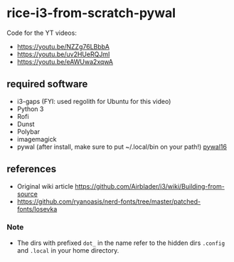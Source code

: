 # rice-i3-from-scratch-pywal
Code for the YT videos: 
- https://youtu.be/NZZg76LBbbA 
- https://youtu.be/uv2HUeRQJmI 
- https://youtu.be/eAWUwa2xqwA

## required software
- i3-gaps (FYI: used regolith for Ubuntu for this video)
- Python 3
- Rofi 
- Dunst 
- Polybar 
- imagemagick
- pywal (after install, make sure to put ~/.local/bin on your path!) [pywal16](https://github.com/eylles/pywal16)

## references 
- Original wiki article https://github.com/Airblader/i3/wiki/Building-from-source
- https://github.com/ryanoasis/nerd-fonts/tree/master/patched-fonts/Iosevka

### Note
- The dirs with prefixed ```dot_``` in the name refer to the hidden dirs ```.config``` and  ```.local``` in your home directory.
